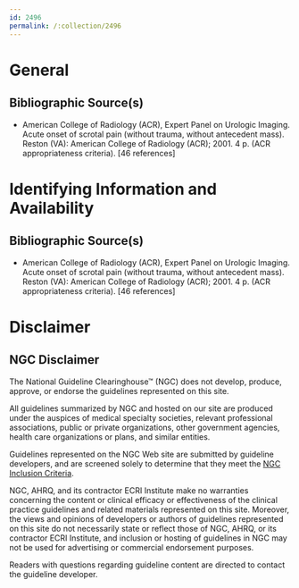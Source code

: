 ```yaml
---
id: 2496
permalink: /:collection/2496
---
```


# General

## Bibliographic Source(s)

- American College of Radiology (ACR), Expert Panel on Urologic Imaging. Acute onset of scrotal pain (without trauma, without antecedent mass). Reston (VA): American College of Radiology (ACR); 2001. 4 p. (ACR appropriateness criteria). [46 references]

# Identifying Information and Availability

## Bibliographic Source(s)

- American College of Radiology (ACR), Expert Panel on Urologic Imaging. Acute onset of scrotal pain (without trauma, without antecedent mass). Reston (VA): American College of Radiology (ACR); 2001. 4 p. (ACR appropriateness criteria). [46 references]

# Disclaimer

## NGC Disclaimer

The National Guideline Clearinghouse™ (NGC) does not develop, produce, approve, or endorse the guidelines represented on this site.

All guidelines summarized by NGC and hosted on our site are produced under the auspices of medical specialty societies, relevant professional associations, public or private organizations, other government agencies, health care organizations or plans, and similar entities.

Guidelines represented on the NGC Web site are submitted by guideline developers, and are screened solely to determine that they meet the [NGC Inclusion Criteria](/help-and-about/summaries/inclusion-criteria).

NGC, AHRQ, and its contractor ECRI Institute make no warranties concerning the content or clinical efficacy or effectiveness of the clinical practice guidelines and related materials represented on this site. Moreover, the views and opinions of developers or authors of guidelines represented on this site do not necessarily state or reflect those of NGC, AHRQ, or its contractor ECRI Institute, and inclusion or hosting of guidelines in NGC may not be used for advertising or commercial endorsement purposes.

Readers with questions regarding guideline content are directed to contact the guideline developer.

